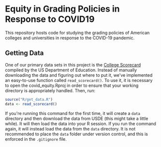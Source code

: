 # Equity in Grading Policies in Response to COVID19

This repository hosts code for studying the grading policies of American colleges and universities in response to the COVID-19 pandemic. 

## Getting Data

One of our primary data sets in this project is the [College Scorecard](https://catalog.data.gov/dataset/college-scorecard/resource/77d2e376-c5bb-46d7-a985-e214e009e36e) compiled by the US Department of Education. Instead of manually downloading the data and figuring out where to put it, we've implemented an easy-to-use function called `read_scorecard()`.
To use it, it is necessary to open the covid_equity.Rproj in order to ensure that your working directory is appropriately handled. Then, run: 

```r
source("R/get_data.R")
data <- read_scorecard()
```

If you're running this command for the first time, it will create a `data` directory and then download the data from USDE (this might take a little while). It will then load the data into your R session. If you run the command again, it will instead load the data from the `data` directory. It is not recommended to place the `data` folder under version control, and this is enforced in the `.gitignore` file. 



